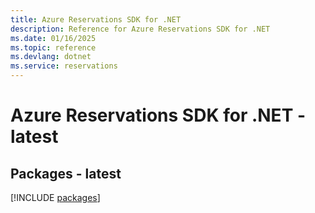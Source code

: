 ```yaml
---
title: Azure Reservations SDK for .NET
description: Reference for Azure Reservations SDK for .NET
ms.date: 01/16/2025
ms.topic: reference
ms.devlang: dotnet
ms.service: reservations
---
```

# Azure Reservations SDK for .NET - latest
## Packages - latest
[!INCLUDE [packages](reservations-index.md)]